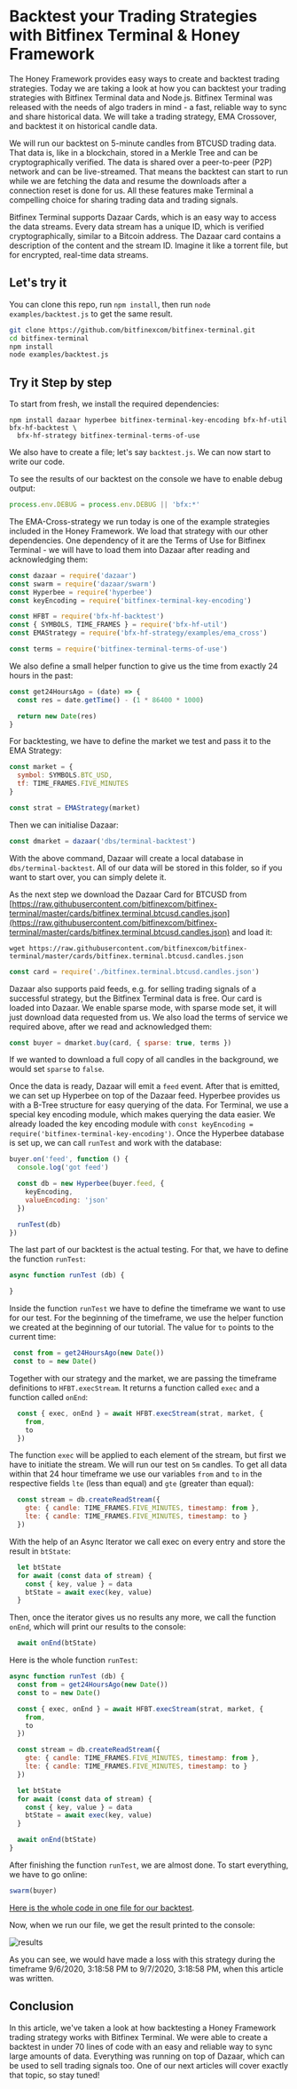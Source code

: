 # Backtest your Trading Strategies with Bitfinex Terminal & Honey Framework

The Honey Framework provides easy ways to create and backtest trading strategies. Today we are taking a look at how you can backtest your trading strategies with Bitfinex Terminal data and Node.js. Bitfinex Terminal was released with the needs of algo traders in mind - a fast, reliable way to sync and share historical data. We will take a trading strategy, EMA Crossover, and backtest it on historical candle data.

We will run our backtest on 5-minute candles from BTCUSD trading data. That data is, like in a blockchain, stored in a Merkle Tree and can be cryptographically verified. The data is shared over a peer-to-peer (P2P) network and can be live-streamed. That means the backtest can start to run while we are fetching the data and resume the downloads after a connection reset is done for us. All these features make Terminal a compelling choice for sharing trading data and trading signals.

Bitfinex Terminal supports Dazaar Cards, which is an easy way to access the data streams. Every data stream has a unique ID, which is verified cryptographically, similar to a Bitcoin address. The Dazaar card contains a description of the content and the stream ID. Imagine it like a torrent file, but for encrypted, real-time data streams.


## Let's try it

You can clone this repo, run `npm install`, then run `node examples/backtest.js` to get the same result.

```sh
git clone https://github.com/bitfinexcom/bitfinex-terminal.git
cd bitfinex-terminal
npm install
node examples/backtest.js
```


## Try it Step by step

To start from fresh, we install the required dependencies:

```
npm install dazaar hyperbee bitfinex-terminal-key-encoding bfx-hf-util bfx-hf-backtest \
  bfx-hf-strategy bitfinex-terminal-terms-of-use

```

We also have to create a file; let's say `backtest.js`. We can now start to write our code.

To see the results of our backtest on the console we have to enable debug output:

```js
process.env.DEBUG = process.env.DEBUG || 'bfx:*'
```

The EMA-Cross-strategy we run today is one of the example strategies included in the Honey Framework. We load that strategy with our other dependencies. One dependency of it are the Terms of Use for Bitfinex Terminal - we will have to load them into Dazaar after reading and acknowledging them:


```js
const dazaar = require('dazaar')
const swarm = require('dazaar/swarm')
const Hyperbee = require('hyperbee')
const keyEncoding = require('bitfinex-terminal-key-encoding')

const HFBT = require('bfx-hf-backtest')
const { SYMBOLS, TIME_FRAMES } = require('bfx-hf-util')
const EMAStrategy = require('bfx-hf-strategy/examples/ema_cross')

const terms = require('bitfinex-terminal-terms-of-use')
```

We also define a small helper function to give us the time from exactly 24 hours in the past:

```js
const get24HoursAgo = (date) => {
  const res = date.getTime() - (1 * 86400 * 1000)

  return new Date(res)
}
```

For backtesting, we have to define the market we test and pass it to the EMA Strategy:

```js
const market = {
  symbol: SYMBOLS.BTC_USD,
  tf: TIME_FRAMES.FIVE_MINUTES
}

const strat = EMAStrategy(market)
```

Then we can initialise Dazaar:

```js
const dmarket = dazaar('dbs/terminal-backtest')
```

With the above command, Dazaar will create a local database in `dbs/terminal-backtest`. All of our data will be stored in this folder, so if you want to start over, you can simply delete it.

As the next step we download the Dazaar Card for BTCUSD from [https://raw.githubusercontent.com/bitfinexcom/bitfinex-terminal/master/cards/bitfinex.terminal.btcusd.candles.json](https://raw.githubusercontent.com/bitfinexcom/bitfinex-terminal/master/cards/bitfinex.terminal.btcusd.candles.json) and load it:

```
wget https://raw.githubusercontent.com/bitfinexcom/bitfinex-terminal/master/cards/bitfinex.terminal.btcusd.candles.json
```

```js
const card = require('./bitfinex.terminal.btcusd.candles.json')
```

Dazaar also supports paid feeds, e.g. for selling trading signals of a successful strategy, but the Bitfinex Terminal data is free. Our card is loaded into Dazaar. We enable sparse mode, with sparse mode set, it will just download data requested from us. We also load the terms of service we required above, after we read and acknowledged them:

```js
const buyer = dmarket.buy(card, { sparse: true, terms })
```

If we wanted to download a full copy of all candles in the background, we would set `sparse` to `false`.

Once the data is ready, Dazaar will emit a `feed` event. After that is emitted, we can set up Hyperbee on top of the Dazaar feed. Hyperbee provides us with a B-Tree structure for easy querying of the data. For Terminal, we use a special key encoding module, which makes querying the data easier. We already loaded the key encoding module with `const keyEncoding = require('bitfinex-terminal-key-encoding')`. Once the Hyperbee database is set up, we can call `runTest` and work with the database:

```js
buyer.on('feed', function () {
  console.log('got feed')

  const db = new Hyperbee(buyer.feed, {
    keyEncoding,
    valueEncoding: 'json'
  })

  runTest(db)
})
```

The last part of our backtest is the actual testing. For that, we have to define the function `runTest`:

```js
async function runTest (db) {

}
```

Inside the function `runTest` we have to define the timeframe we want to use for our test. For the beginning of the timeframe, we use the helper function we created at the beginning of our tutorial. The value for `to` points to the current time:

```js
 const from = get24HoursAgo(new Date())
 const to = new Date()
```

Together with our strategy and the market, we are passing the timeframe definitions to `HFBT.execStream`. It returns a function called `exec` and a function called `onEnd`:

```js
  const { exec, onEnd } = await HFBT.execStream(strat, market, {
    from,
    to
  })
```

The function `exec` will be applied to each element of the stream, but first we have to initiate the stream. We will run our test on `5m` candles. To get all data within that 24 hour timeframe we use our variables `from` and `to` in the respective fields `lte` (less than equal) and `gte` (greater than equal):

```js
  const stream = db.createReadStream({
    gte: { candle: TIME_FRAMES.FIVE_MINUTES, timestamp: from },
    lte: { candle: TIME_FRAMES.FIVE_MINUTES, timestamp: to }
  })
```

With the help of an Async Iterator we call exec on every entry and store the result in `btState`:

```js
  let btState
  for await (const data of stream) {
    const { key, value } = data
    btState = await exec(key, value)
  }
```

Then, once the iterator gives us no results any more, we call the function `onEnd`, which will print our results to the console:

```js
  await onEnd(btState)
```

Here is the whole function `runTest`:

```js
async function runTest (db) {
  const from = get24HoursAgo(new Date())
  const to = new Date()

  const { exec, onEnd } = await HFBT.execStream(strat, market, {
    from,
    to
  })

  const stream = db.createReadStream({
    gte: { candle: TIME_FRAMES.FIVE_MINUTES, timestamp: from },
    lte: { candle: TIME_FRAMES.FIVE_MINUTES, timestamp: to }
  })

  let btState
  for await (const data of stream) {
    const { key, value } = data
    btState = await exec(key, value)
  }

  await onEnd(btState)
}
```


After finishing the function `runTest`, we are almost done. To start everything, we have to go online:

```js
swarm(buyer)
```

[Here is the whole code in one file for our backtest](../examples/backtest.js).

Now, when we run our file, we get the result printed to the console:

![results](../img/results.png)

As you can see, we would have made a loss with this strategy during the timeframe 9/6/2020, 3:18:58 PM to 9/7/2020, 3:18:58 PM, when this article was written.

## Conclusion

In this article, we've taken a look at how backtesting a Honey Framework trading strategy works with Bitfinex Terminal. We were able to create a backtest in under 70 lines of code with an easy and reliable way to sync large amounts of data. Everything was running on top of Dazaar, which can be used to sell trading signals too. One of our next articles will cover exactly that topic, so stay tuned!

